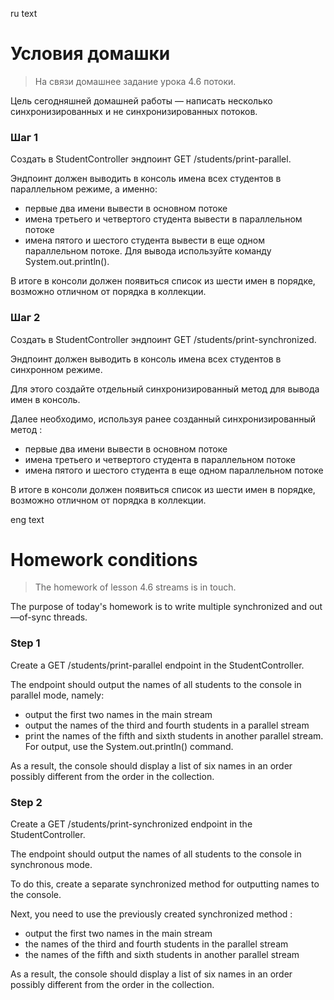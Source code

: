 ru text
# Условия домашки
> На связи домашнее задание урока 4.6 потоки.

Цель сегодняшней домашней работы — написать несколько синхронизированных и не синхронизированных потоков.

### Шаг 1

Создать в StudentController эндпоинт GET /students/print-parallel.

Эндпоинт должен выводить в консоль имена всех студентов в параллельном режиме, а именно:

  - первые два имени вывести в основном потоке
  - имена третьего и четвертого студента вывести в параллельном потоке
  - имена пятого и шестого студента вывести в еще одном параллельном потоке.
Для вывода используйте команду System.out.println().

В итоге в консоли должен появиться список из шести имен в порядке, возможно отличном от порядка в коллекции.

### Шаг 2

Создать в StudentController эндпоинт GET /students/print-synchronized.

Эндпоинт должен выводить в консоль имена всех студентов в синхронном режиме.

Для этого создайте отдельный синхронизированный метод для вывода имен в консоль.

Далее необходимо, используя ранее созданный синхронизированный метод :

- первые два имени вывести в основном потоке
- имена третьего и четвертого студента в параллельном потоке
- имена пятого и шестого студента в еще одном параллельном потоке

В итоге в консоли должен появиться список из шести имен в порядке, возможно отличном от порядка в коллекции.

eng text
# Homework conditions
> The homework of lesson 4.6 streams is in touch.

The purpose of today's homework is to write multiple synchronized and out—of-sync threads.

### Step 1

Create a GET /students/print-parallel endpoint in the StudentController.

The endpoint should output the names of all students to the console in parallel mode, namely:

  - output the first two names in the main stream
  - output the names of the third and fourth students in a parallel stream
  - print the names of the fifth and sixth students in another parallel stream.
For output, use the System.out.println() command.

As a result, the console should display a list of six names in an order possibly different from the order in the collection.

### Step 2

Create a GET /students/print-synchronized endpoint in the StudentController.

The endpoint should output the names of all students to the console in synchronous mode.

To do this, create a separate synchronized method for outputting names to the console.

Next, you need to use the previously created synchronized method :

- output the first two names in the main stream
- the names of the third and fourth students in the parallel stream
- the names of the fifth and sixth students in another parallel stream

As a result, the console should display a list of six names in an order possibly different from the order in the collection.
